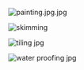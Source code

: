 ![painting.jpg.jpg](https://raw.githubusercontent.com/najmajinow/Eazy-Q-Solution/main/painting.jpg.)







![skimming](https://github.com/user-attachments/assets/3bb4101b-e017-473f-afdf-533e35edc7b3)

![tiling jpg](https://github.com/user-attachments/assets/921667d2-b789-4951-b2cc-a32eb3f31954)

![water proofing jpg](https://github.com/user-attachments/assets/348ba43c-7ec5-4057-98be-813d128f293f)
